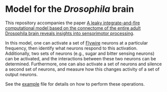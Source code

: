 # Model for the _Drosophila_ brain
This repository accompanies the paper [A leaky integrate-and-fire computational model based on the connectome of the entire adult Drosophila brain reveals insights into sensorimotor processing](https://www.biorxiv.org/content/10.1101/2023.05.02.539144v1).


In this model, one can activate a set of [Flywire](https://flywire.ai/) neurons at a particular frequency, then identify what neurons respond to this activation. Additionally, two sets of neurons (e.g., sugar and bitter sensing neurons) can be activated, and the interactions between these two neurons can be determined. Furthermore, one can also activate a set of neurons and silence a second set of neurons, and measure how this changes activity of a set of output neurons.


See the [example](https://github.com/philshiu/Drosophila_brain_model/blob/main/example.ipynb) file for details on how to perform these operations.
